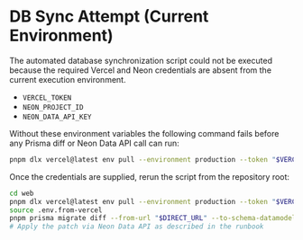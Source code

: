 # DB Sync Attempt (Current Environment)

The automated database synchronization script could not be executed because the required Vercel and Neon credentials are absent from the current execution environment.

- `VERCEL_TOKEN`
- `NEON_PROJECT_ID`
- `NEON_DATA_API_KEY`

Without these environment variables the following command fails before any Prisma diff or Neon Data API call can run:

```bash
pnpm dlx vercel@latest env pull --environment production --token "$VERCEL_TOKEN" --yes .env.from-vercel
```

Once the credentials are supplied, rerun the script from the repository root:

```bash
cd web
pnpm dlx vercel@latest env pull --environment production --token "$VERCEL_TOKEN" --yes .env.from-vercel
source .env.from-vercel
pnpm prisma migrate diff --from-url "$DIRECT_URL" --to-schema-datamodel prisma/schema.prisma --script > patch.sql
# Apply the patch via Neon Data API as described in the runbook
```
